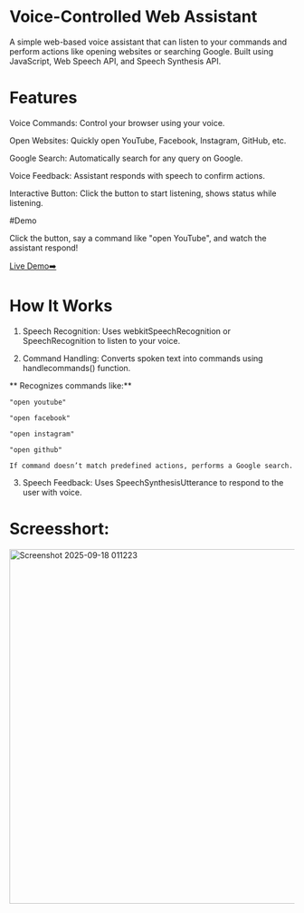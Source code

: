 # Voice-Controlled Web Assistant

A simple web-based voice assistant that can listen to your commands and perform actions like opening websites or searching Google. Built using JavaScript, Web Speech API, and Speech Synthesis API.

# Features

Voice Commands: Control your browser using your voice.

Open Websites: Quickly open YouTube, Facebook, Instagram, GitHub, etc.

Google Search: Automatically search for any query on Google.

Voice Feedback: Assistant responds with speech to confirm actions.

Interactive Button: Click the button to start listening, shows status while listening.

#Demo

Click the button, say a command like "open YouTube", and watch the assistant respond!

[Live Demo➡️](http://127.0.0.1:5500/ChatBot/index.html)

# How It Works

 1) Speech Recognition:
    Uses webkitSpeechRecognition or SpeechRecognition to listen to your voice.

 2) Command Handling:
    Converts spoken text into commands using handlecommands() function.

   ** Recognizes commands like:**

    "open youtube"
    
    "open facebook"
    
    "open instagram"
    
    "open github"

    If command doesn’t match predefined actions, performs a Google search.

  3) Speech Feedback:
     Uses SpeechSynthesisUtterance to respond to the user with voice.

# Screesshort:
  <img width="900" height="625" alt="Screenshot 2025-09-18 011223" src="https://github.com/user-attachments/assets/ddf441ad-230a-43b3-884a-733b5af36b22" />
